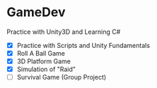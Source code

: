 # GameDev
Practice with Unity3D and Learning C#
 - [x] Practice with Scripts and Unity Fundamentals
 - [x] Roll A Ball Game
 - [x] 3D Platform Game
 - [x] Simulation of "Raid"
 - [ ] Survival Game (Group Project)
